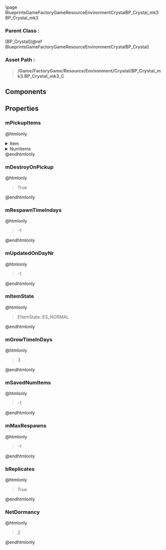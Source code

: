 \page BlueprintsGameFactoryGameResourceEnvironmentCrystalBP_Crystal_mk3 BP_Crystal_mk3
### Parent Class :
[BP_Crystal](@ref BlueprintsGameFactoryGameResourceEnvironmentCrystalBP_Crystal)
### Asset Path :
<b><blockquote>/Game/FactoryGame/Resource/Environment/Crystal/BP_Crystal_mk3.BP_Crystal_mk3_C</blockquote></b>
## Components

## Properties

### mPickupItems
@htmlonly
<details>
 <summary>Item</summary>
<details>
 <summary>ItemClass</summary>
<b><a href="_blueprints_game_factory_game_resource_environment_crystal_desc__crystal_mk3.html"><blockquote>Desc_Crystal_mk3</blockquote></a></b>
</details>
<details>
 <summary>ItemState</summary>
<details>
 <summary>ActorPtr</summary>
<details>
 <summary>$Empty</summary>
<blockquote>True</blockquote>
</details>
</details>
</details>
</details>
<details>
 <summary>NumItems</summary>
<blockquote>1</blockquote>
</details>
@endhtmlonly

### mDestroyOnPickup
@htmlonly
<blockquote>True</blockquote>
@endhtmlonly

### mRespawnTimeIndays
@htmlonly
<blockquote>-1</blockquote>
@endhtmlonly

### mUpdatedOnDayNr
@htmlonly
<blockquote>-1</blockquote>
@endhtmlonly

### mItemState
@htmlonly
<blockquote>EItemState::ES_NORMAL</blockquote>
@endhtmlonly

### mGrowTimeInDays
@htmlonly
<blockquote>3</blockquote>
@endhtmlonly

### mSavedNumItems
@htmlonly
<blockquote>-1</blockquote>
@endhtmlonly

### mMaxRespawns
@htmlonly
<blockquote>-1</blockquote>
@endhtmlonly

### bReplicates
@htmlonly
<blockquote>True</blockquote>
@endhtmlonly

### NetDormancy
@htmlonly
<blockquote>2</blockquote>
@endhtmlonly

